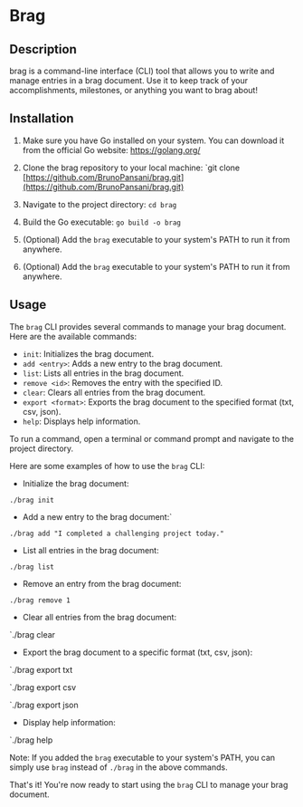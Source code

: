 # Brag

## Description

brag is a command-line interface (CLI) tool that allows you to write and manage entries in a brag document. Use it to keep track of your accomplishments, milestones, or anything you want to brag about!

## Installation

1. Make sure you have Go installed on your system. You can download it from the official Go website: https://golang.org/

2. Clone the brag repository to your local machine:
`git clone [https://github.com/BrunoPansani/brag.git](https://github.com/BrunoPansani/brag.git)

3. Navigate to the project directory:
`cd brag`

4. Build the Go executable:
`go build -o brag`

5. (Optional) Add the `brag` executable to your system's PATH to run it from anywhere.

5. (Optional) Add the `brag` executable to your system's PATH to run it from anywhere.

## Usage

The `brag` CLI provides several commands to manage your brag document. Here are the available commands:

- `init`: Initializes the brag document.
- `add <entry>`: Adds a new entry to the brag document.
- `list`: Lists all entries in the brag document.
- `remove <id>`: Removes the entry with the specified ID.
- `clear`: Clears all entries from the brag document.
- `export <format>`: Exports the brag document to the specified format (txt, csv, json).
- `help`: Displays help information.

To run a command, open a terminal or command prompt and navigate to the project directory.

Here are some examples of how to use the `brag` CLI:

- Initialize the brag document:

`./brag init`

- Add a new entry to the brag document:`

`./brag add "I completed a challenging project today."`

- List all entries in the brag document:

`./brag list`

- Remove an entry from the brag document:

`./brag remove 1`

- Clear all entries from the brag document:

`./brag clear

- Export the brag document to a specific format (txt, csv, json):

`./brag export txt

`./brag export csv

`./brag export json

- Display help information:

`./brag help

Note: If you added the `brag` executable to your system's PATH, you can simply use `brag` instead of `./brag` in the above commands.

That's it! You're now ready to start using the `brag` CLI to manage your brag document.


